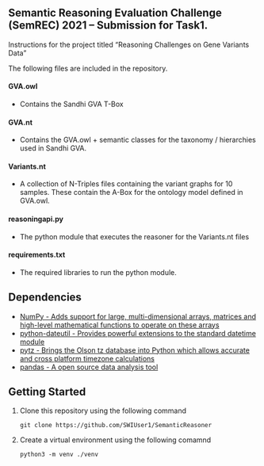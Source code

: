 ## Semantic Reasoning Evaluation Challenge (SemREC) 2021 – Submission for Task1.

Instructions for the project titled “Reasoning Challenges on Gene Variants Data”

The following files are included in the repository.

#### GVA.owl
-	Contains the Sandhi GVA T-Box
#### GVA.nt
-	Contains the GVA.owl + semantic classes for the taxonomy / hierarchies used in Sandhi GVA. 
#### Variants.nt
-	A collection of N-Triples files containing the variant graphs for 10 samples. 
These contain the A-Box for the ontology model defined in GVA.owl. 
#### reasoningapi.py
-	The python module that executes the reasoner for the Variants.nt files
#### requirements.txt
- The required libraries to run the python module.

## Dependencies
- [NumPy - Adds support for large, multi-dimensional arrays, matrices and high-level mathematical functions to operate on these arrays](https://www.numpy.org)
- [python-dateutil - Provides powerful extensions to the standard datetime module](https://dateutil.readthedocs.io/en/stable/index.html)
- [pytz - Brings the Olson tz database into Python which allows accurate and cross platform timezone calculations](https://github.com/stub42/pytz)
- [pandas - A open source data analysis tool](https://github.com/pandas-dev/pandas)

## Getting Started

1) Clone this repository using the following command
    
    ```git clone https://github.com/SWIUser1/SemanticReasoner```

2) Create a virtual environment using the following comamnd
   
    ```python3 -m venv ./venv```
    
    
